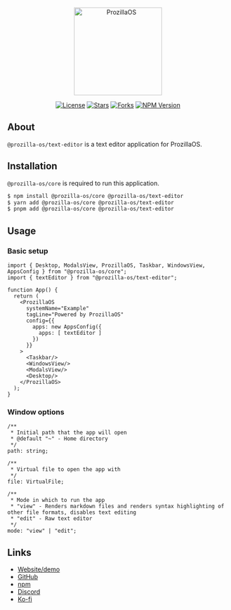 <div align="center">
  <br />
  <p>
    <a href="https://os.prozilla.dev/"><img src="https://os.prozilla.dev/assets/logo.svg?v=2" height="200" alt="ProzillaOS" /></a>
  </p>
  <p>
    <a href="https://github.com/prozilla-os/ProzillaOS/blob/main/LICENSE.md"><img alt="License" src="https://img.shields.io/github/license/Prozilla/ProzillaOS?style=flat-square&color=FF4D5B&label=License"></a>
    <a href="https://github.com/prozilla-os/ProzillaOS"><img alt="Stars" src="https://img.shields.io/github/stars/Prozilla/ProzillaOS?style=flat-square&color=FED24C&label=%E2%AD%90"></a>
    <a href="https://github.com/prozilla-os/ProzillaOS"><img alt="Forks" src="https://img.shields.io/github/forks/Prozilla/ProzillaOS?style=flat-square&color=4D9CFF&label=Forks&logo=github"></a>
    <a href="https://www.npmjs.com/package/prozilla-os"><img alt="NPM Version" src="https://img.shields.io/npm/v/prozilla-os?logo=npm&style=flat-square&label=prozilla-os&color=FF4D5B"></a>
  </p>
</div>

## About 

`@prozilla-os/text-editor` is a text editor application for ProzillaOS.

## Installation

`@prozilla-os/core` is required to run this application.

```sh
$ npm install @prozilla-os/core @prozilla-os/text-editor
$ yarn add @prozilla-os/core @prozilla-os/text-editor
$ pnpm add @prozilla-os/core @prozilla-os/text-editor
```

## Usage

### Basic setup

```tsx
import { Desktop, ModalsView, ProzillaOS, Taskbar, WindowsView, AppsConfig } from "@prozilla-os/core";
import { textEditor } from "@prozilla-os/text-editor";

function App() {
  return (
    <ProzillaOS
      systemName="Example"
      tagLine="Powered by ProzillaOS"
      config={{
        apps: new AppsConfig({
          apps: [ textEditor ]
        })
      }}
    >
      <Taskbar/>
      <WindowsView/>
      <ModalsView/>
      <Desktop/>
    </ProzillaOS>
  );
}
```

### Window options

```tsx
/**
 * Initial path that the app will open
 * @default "~" - Home directory
 */
path: string;

/**
 * Virtual file to open the app with
 */
file: VirtualFile;

/**
 * Mode in which to run the app
 * "view" - Renders markdown files and renders syntax highlighting of other file formats, disables text editing
 * "edit" - Raw text editor
 */
mode: "view" | "edit";
```

## Links

- [Website/demo][website]
- [GitHub][github]
- [npm][npm]
- [Discord][discord]
- [Ko-fi][ko-fi]

[website]: https://os.prozilla.dev/text-editor
[github]: https://github.com/prozilla-os/ProzillaOS/tree/main/packages/apps/text-editor
[npm]: https://www.npmjs.com/package/@prozilla-os/text-editor
[discord]: https://discord.gg/JwbyQP4tdz
[ko-fi]: https://ko-fi.com/prozilla